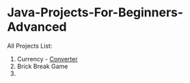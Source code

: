 # Java-Projects-For-Beginners-Advanced
All Projects List: 
1. Currency - [Converter](https://github.com/Urunov/Java-Projects-For-Beginners-Advanced/tree/master/Currency-Converter)
2. Brick Break Game
3. 
